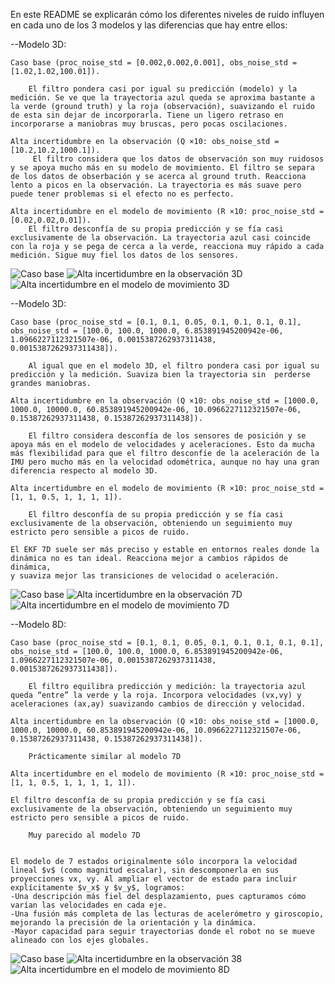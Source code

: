 En este README se explicarán cómo los diferentes niveles de ruido influyen en cada uno de los 3 modelos y las diferencias que hay entre ellos:

--Modelo 3D:

    Caso base (proc_noise_std = [0.002,0.002,0.001], obs_noise_std = [1.02,1.02,100.01]).

        El filtro pondera casi por igual su predicción (modelo) y la medición. Se ve que la trayectoria azul queda se aproxima bastante a la verde (ground truth) y la roja (observación), suavizando el ruido de esta sin dejar de incorporarla. Tiene un ligero retraso en incorporarse a maniobras muy bruscas, pero pocas oscilaciones.

    Alta incertidumbre en la observación (Q ×10: obs_noise_std = [10.2,10.2,1000.1]).
         El filtro considera que los datos de observación son muy ruidosos y se apoya mucho más en su modelo de movimiento. El filtro se separa de los datos de obserbación y se acerca al ground truth. Reacciona lento a picos en la observación. La trayectoria es más suave pero puede tener problemas si el efecto no es perfecto.

    Alta incertidumbre en el modelo de movimiento (R ×10: proc_noise_std = [0.02,0.02,0.01]).
        El filtro desconfía de su propia predicción y se fía casi exclusivamente de la observación. La trayectoria azul casi coincide con la roja y se pega de cerca a la verde, reacciona muy rápido a cada medición. Sigue muy fiel los datos de los sensores.

![Caso base](/p3_ekf_adr/Capturas/CasoBase3d.png)
![Alta incertidumbre en la observación 3D](/p3_ekf_adr/Capturas/RuidoAltoMedida3d.png)
![Alta incertidumbre en el modelo de movimiento 3D](/p3_ekf_adr/Capturas/RuidoAltoProceso3d.png)

--Modelo 3D:

    Caso base (proc_noise_std = [0.1, 0.1, 0.05, 0.1, 0.1, 0.1, 0.1], obs_noise_std = [100.0, 100.0, 1000.0, 6.853891945200942e-06, 1.0966227112321507e-06, 0.0015387262937311438, 0.0015387262937311438]).

        Al igual que en el modelo 3D, el filtro pondera casi por igual su predicción y la medición. Suaviza bien la trayectoria sin  perderse grandes maniobras.

    Alta incertidumbre en la observación (Q ×10: obs_noise_std = [1000.0, 1000.0, 10000.0, 60.853891945200942e-06, 10.0966227112321507e-06, 0.15387262937311438, 0.15387262937311438]).

        El filtro considera desconfía de los sensores de posición y se apoya más en el modelo de velocidades y aceleraciones. Esto da mucha más flexibilidad para que el filtro desconfíe de la aceleración de la IMU pero mucho más en la velocidad odométrica, aunque no hay una gran diferencia respecto al modelo 3D.

    Alta incertidumbre en el modelo de movimiento (R ×10: proc_noise_std = [1, 1, 0.5, 1, 1, 1, 1]).

        El filtro desconfía de su propia predicción y se fía casi exclusivamente de la observación, obteniendo un seguimiento muy estricto pero sensible a picos de ruido.

    El EKF 7D suele ser más preciso y estable en entornos reales donde la dinámica no es tan ideal. Reacciona mejor a cambios rápidos de dinámica,
    y suaviza mejor las transiciones de velocidad o aceleración.

![Caso base](/p3_ekf_adr/Capturas/CasoBase7d.png)
![Alta incertidumbre en la observación 7D](/p3_ekf_adr/Capturas/RuidoAltoMedida7d.png)
![Alta incertidumbre en el modelo de movimiento 7D](/p3_ekf_adr/Capturas/RuidoAltoProceso7d.png)

--Modelo 8D:

    Caso base (proc_noise_std = [0.1, 0.1, 0.05, 0.1, 0.1, 0.1, 0.1, 0.1], obs_noise_std = [100.0, 100.0, 1000.0, 6.853891945200942e-06, 1.0966227112321507e-06, 0.0015387262937311438, 0.0015387262937311438]).

        El filtro equilibra predicción y medición: la trayectoria azul queda “entre” la verde y la roja. Incorpora velocidades (vx,vy) y aceleraciones (ax,ay) suavizando cambios de dirección y velocidad.

    Alta incertidumbre en la observación (Q ×10: obs_noise_std = [1000.0, 1000.0, 10000.0, 60.853891945200942e-06, 10.0966227112321507e-06, 0.15387262937311438, 0.15387262937311438]).

        Prácticamente similar al modelo 7D

    Alta incertidumbre en el modelo de movimiento (R ×10: proc_noise_std = [1, 1, 0.5, 1, 1, 1, 1, 1]).

    El filtro desconfía de su propia predicción y se fía casi exclusivamente de la observación, obteniendo un seguimiento muy estricto pero sensible a picos de ruido.

        Muy parecido al modelo 7D


    El modelo de 7 estados originalmente sólo incorpora la velocidad lineal $v$ (como magnitud escalar), sin descomponerla en sus proyecciones vx, vy. Al ampliar el vector de estado para incluir explícitamente $v_x$ y $v_y$, logramos:
    -Una descripción más fiel del desplazamiento, pues capturamos cómo varían las velocidades en cada eje.
    -Una fusión más completa de las lecturas de acelerómetro y giroscopio, mejorando la precisión de la orientación y la dinámica.
    -Mayor capacidad para seguir trayectorias donde el robot no se mueve alineado con los ejes globales.  

![Caso base](/Capturas/CasoBase8d.png)
![Alta incertidumbre en la observación 38](/p3_ekf_adr/Capturas/RuidoAltoMedida8d.png)
![Alta incertidumbre en el modelo de movimiento 8D](/p3_ekf_adr/Capturas/RuidoAltoProceso8d.png)
    



    

